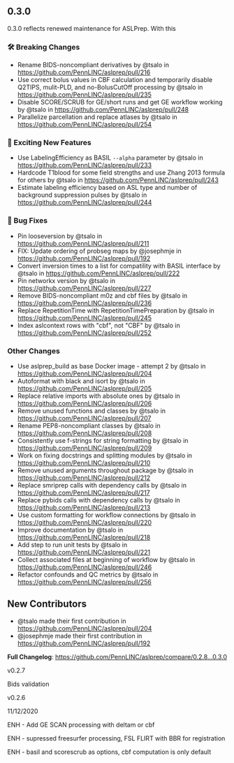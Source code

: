 

## 0.3.0

0.3.0 reflects renewed maintenance for ASLPrep.
With this

### 🛠 Breaking Changes

* Rename BIDS-noncompliant derivatives by @tsalo in https://github.com/PennLINC/aslprep/pull/216
* Use correct bolus values in CBF calculation and temporarily disable Q2TIPS, mulit-PLD, and no-BolusCutOff processing by @tsalo in https://github.com/PennLINC/aslprep/pull/235
* Disable SCORE/SCRUB for GE/short runs and get GE workflow working by @tsalo in https://github.com/PennLINC/aslprep/pull/248
* Parallelize parcellation and replace atlases by @tsalo in https://github.com/PennLINC/aslprep/pull/254

### 🎉 Exciting New Features

* Use LabelingEfficiency as BASIL `--alpha` parameter by @tsalo in https://github.com/PennLINC/aslprep/pull/233
* Hardcode T1blood for some field strengths and use Zhang 2013 formula for others by @tsalo in https://github.com/PennLINC/aslprep/pull/243
* Estimate labeling efficiency based on ASL type and number of background suppression pulses by @tsalo in https://github.com/PennLINC/aslprep/pull/244

### 🐛 Bug Fixes

* Pin looseversion by @tsalo in https://github.com/PennLINC/aslprep/pull/211
* FIX: Update ordering of probseg maps by @josephmje in https://github.com/PennLINC/aslprep/pull/192
* Convert inversion times to a list for compatility with BASIL interface by @tsalo in https://github.com/PennLINC/aslprep/pull/222
* Pin networkx version by @tsalo in https://github.com/PennLINC/aslprep/pull/227
* Remove BIDS-noncompliant m0z and cbf files by @tsalo in https://github.com/PennLINC/aslprep/pull/236
* Replace RepetitionTime with RepetitionTimePreparation by @tsalo in https://github.com/PennLINC/aslprep/pull/245
* Index aslcontext rows with "cbf", not "CBF" by @tsalo in https://github.com/PennLINC/aslprep/pull/252

### Other Changes

* Use aslprep_build as base Docker image - attempt 2 by @tsalo in https://github.com/PennLINC/aslprep/pull/204
* Autoformat with black and isort by @tsalo in https://github.com/PennLINC/aslprep/pull/205
* Replace relative imports with absolute ones by @tsalo in https://github.com/PennLINC/aslprep/pull/206
* Remove unused functions and classes by @tsalo in https://github.com/PennLINC/aslprep/pull/207
* Rename PEP8-noncompliant classes by @tsalo in https://github.com/PennLINC/aslprep/pull/208
* Consistently use f-strings for string formatting by @tsalo in https://github.com/PennLINC/aslprep/pull/209
* Work on fixing docstrings and splitting modules by @tsalo in https://github.com/PennLINC/aslprep/pull/210
* Remove unused arguments throughout package by @tsalo in https://github.com/PennLINC/aslprep/pull/212
* Replace smriprep calls with dependency calls by @tsalo in https://github.com/PennLINC/aslprep/pull/217
* Replace pybids calls with dependency calls by @tsalo in https://github.com/PennLINC/aslprep/pull/213
* Use custom formatting for workflow connections by @tsalo in https://github.com/PennLINC/aslprep/pull/220
* Improve documentation by @tsalo in https://github.com/PennLINC/aslprep/pull/218
* Add step to run unit tests by @tsalo in https://github.com/PennLINC/aslprep/pull/221
* Collect associated files at beginning of workflow by @tsalo in https://github.com/PennLINC/aslprep/pull/246
* Refactor confounds and QC metrics by @tsalo in https://github.com/PennLINC/aslprep/pull/256

## New Contributors

* @tsalo made their first contribution in https://github.com/PennLINC/aslprep/pull/204
* @josephmje made their first contribution in https://github.com/PennLINC/aslprep/pull/192

**Full Changelog**: https://github.com/PennLINC/aslprep/compare/0.2.8...0.3.0

v0.2.7

Bids validation

v0.2.6

11/12/2020

ENH - Add  GE SCAN processing with deltam or cbf

ENH - supressed freesurfer processing, FSL FLIRT with BBR for registration

ENH - basil and scorescrub as options, cbf computation is only default
